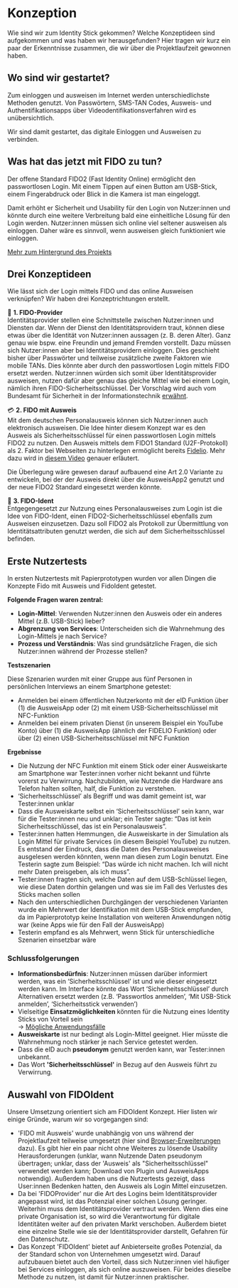 # Konzeption
Wie sind wir zum Identity Stick gekommen? Welche Konzeptideen sind aufgekommen und was haben wir herausgefunden? Hier tragen wir kurz ein paar der Erkenntnisse zusammen, die wir über die Projektlaufzeit gewonnen haben.

## Wo sind wir gestartet?

Zum einloggen und ausweisen im Internet werden unterschiedlichste Methoden genutzt. Von Passwörtern, SMS-TAN Codes, Ausweis- und Authentifikationsapps über Videodentifikationsverfahren wird es unübersichtlich.

Wir sind damit gestartet, das digitale Einloggen und Ausweisen zu verbinden.

## Was hat das jetzt mit FIDO zu tun?

Der offene Standard FIDO2 (Fast Identity Online) ermöglicht den passwortlosen Login. Mit einem Tippen auf einen Button am USB-Stick, einem Fingerabdruck oder Blick in die Kamera ist man eingeloggt. 

Damit erhöht er Sicherheit und Usability für den Login von Nutzer:innen und könnte durch eine weitere Verbreitung bald eine einheitliche Lösung für den Login werden. Nutzer:innen müssen sich online viel seltener ausweisen als einloggen. Daher wäre es sinnvoll, wenn ausweisen gleich funktioniert wie einloggen.

[Mehr zum Hintergrund des Projekts](/background)

## Drei Konzeptideen

Wie lässt sich der Login mittels FIDO und das online Ausweisen verknüpfen? Wir haben drei Konzeptrichtungen erstellt. 

🏢 **1. FIDO-Provider**
<br>Identitätsprovider stellen eine Schnittstelle zwischen Nutzer:innen und Diensten dar. Wenn der Dienst den Identitätsprovidern traut, können diese etwas über die Identität von Nutzer:innen aussagen (z. B. deren Alter). Ganz genau wie bspw. eine Freundin und jemand Fremden vorstellt. 
Dazu müssen sich Nutzer:innen aber bei Identitätsprovidern einloggen. Dies geschieht bisher über Passwörter und teilweise zusätzliche zweite Faktoren wie mobile TANs. Dies könnte aber durch den passwortlosen Login mittels FIDO ersetzt werden. Nutzer:innen würden sich somit über Identitätsprovider ausweisen, nutzen dafür aber genau das gleiche Mittel wie bei einem Login, nämlich ihren FIDO-Sicherheitsschlüssel.
Der Vorschlag wird auch vom Bundesamt für Sicherheit in der Informationstechnik [erwähnt](https://www.bsi.bund.de/DE/Publikationen/TechnischeRichtlinien/tr03159/tr03159_node.html). 

💳 **2. FIDO mit Ausweis**
<br>Mit dem deutschen Personalausweis können sich Nutzer:innen auch elektronisch ausweisen. Die Idee hinter diesem Konzept war es den Ausweis als Sicherheitsschlüssel für einen passwortlosen Login mittels FIDO2 zu nutzen.
Den Ausweis mittels dem FIDO1 Standard (U2F-Protokoll) als 2. Faktor bei Webseiten zu hinterlegen ermöglicht bereits [Fidelio](https://play.google.com/store/apps/details?id=de.persoapp.android.FIDELIO&hl=de). Mehr dazu wird in [diesem Video](https://youtu.be/Oc32AwPL2Nw) genauer erläutert.

Die Überlegung wäre gewesen darauf aufbauend eine Art 2.0 Variante zu entwickeln, bei der der Ausweis direkt über die AusweisApp2 genutzt und der neue FIDO2 Standard eingesetzt werden könnte. 

🔑 **3. FIDO-Ident**
<br>Entgegengesetzt zur Nutzung eines Personalausweises zum Login ist die Idee von FIDO-Ident, einen FIDO2-Sicherheitsschlüssel ebenfalls zum Ausweisen einzusetzen. 
Dazu soll FIDO2 als Protokoll zur Übermittlung von Identitätsattributen genutzt werden, die sich auf dem Sicherheitsschlüssel befinden.

## Erste Nutzertests

In ersten Nutzertests mit Papierprototypen wurden vor allen Dingen die Konzepte Fido mit Ausweis und FidoIdent getestet. 

**Folgende Fragen waren zentral:**

- **Login-Mittel**: Verwenden Nutzer:innen den Ausweis oder ein anderes Mittel (z.B. USB-Stick) lieber?
- **Abgrenzung von Services**: Unterscheiden sich die Wahrnehmung des Login-Mittels je nach Service?
- **Prozess und Verständnis**: Was sind grundsätzliche Fragen, die sich Nutzer:innen während der Prozesse stellen?

**Testszenarien**

Diese Szenarien wurden mit einer Gruppe aus fünf Personen in persönlichen Interviews an einem Smartphone getestet:

- Anmelden bei einem öffentlichen Nutzerkonto mit der eID Funktion über (1) die AusweisApp oder (2) mit einem USB-Sicherheitsschlüssel mit NFC-Funktion
- Anmelden bei einem privaten Dienst (in unserem Beispiel ein YouTube Konto) über (1) die AusweisApp (ähnlich der FIDELIO Funktion) oder über (2) einen USB-Sicherheitsschlüssel mit NFC Funktion

**Ergebnisse** 

- Die Nutzung der NFC Funktion mit einem Stick oder einer Ausweiskarte am Smartphone war Tester:innen vorher nicht bekannt und führte vorerst zu Verwirrung. Nachzubilden, wie Nutzende die Hardware ans Telefon halten sollten, half, die Funktion zu verstehen.
- ‘Sicherheitsschlüssel’ als Begriff und was damit gemeint ist, war Tester:innen unklar
- Dass die Ausweiskarte selbst ein ‘Sicherheitsschlüssel’ sein kann, war für die Tester:innen neu und unklar; ein Tester sagte: “Das ist kein Sicherheitsschlüssel, das ist ein Personalausweis”.
- Tester:innen hatten Hemmungen, die Ausweiskarte in der Simulation als Login Mittel für private Services (in diesem Beispiel YouTube) zu nutzen. Es entstand der Eindruck, dass die Daten des Personalausweises ausgelesen werden könnten, wenn man diesen zum Login benutzt. Eine Testerin sagte zum Beispiel: “Das würde ich nicht machen. Ich will nicht mehr Daten preisgeben, als ich muss”.
- Tester:innen fragten sich, welche Daten auf dem USB-Schlüssel liegen, wie diese Daten dorthin gelangen und was sie im Fall des Verlustes des Sticks machen sollen
- Nach den unterschiedlichen Durchgängen der verschiedenen Varianten wurde ein Mehrwert der Identifikation mit dem USB-Stick empfunden, da im Papierprototyp keine Installation von weiteren Anwendungen nötig war (keine Apps wie für den Fall der AusweisApp)
- Testerin empfand es als Mehrwert, wenn Stick für unterschiedliche Szenarien einsetzbar wäre

### Schlussfolgerungen

- **Informationsbedürfnis**: Nutzer:innen müssen darüber informiert werden, was ein ‘Sicherheitsschlüssel’ ist und wie dieser eingesetzt werden kann. Im Interface könnte das Wort ‘Sicherheitsschlüssel’ durch Alternativen ersetzt werden (z.B. ‘Passwortlos anmelden’, ‘Mit USB-Stick anmelden’, ‘Sicherheitsstick verwenden’)
- Vielseitige **Einsatzmöglichkeiten** könnten für die Nutzung eines Identity Sticks von Vorteil sein
<br>→ [Mögliche Anwendungsfälle](/ausblick#use-cases)
- **Ausweiskarte** ist nur bedingt als Login-Mittel geeignet. Hier müsste die Wahrnehmung noch stärker je nach Service getestet werden.
- Dass die eID auch **pseudonym** genutzt werden kann, war Tester:innen unbekannt.
- Das Wort **'Sicherheitsschlüssel'** in Bezug auf den Ausweis führt zu Verwirrung.

## Auswahl von FIDOIdent

Unsere Umsetzung orientiert sich am FIDOIdent Konzept. Hier listen wir einige Gründe, warum wir so vorgegangen sind:

- 'FIDO mit Ausweis' wurde unabhängig von uns während der Projektlaufzeit teilweise umgesetzt (hier sind [Browser-Erweiterungen](https://addons.mozilla.org/de/firefox/addon/webauthn-eid-for-firefox/) dazu). Es gibt hier ein paar nicht ohne Weiteres zu lösende Usability Herausforderungen (unklar, wann Nutzende Daten pseudonym übertragen; unklar, dass der 'Ausweis' als "Sicherheitsschlüssel" verwendet werden kann; Download von Plugin und AusweisApps notwendig). Außerdem haben uns die Nutzertests  gezeigt, dass User:innen Bedenken hatten, den Ausweis als Login Mittel einzusetzen.
- Da bei 'FIDOProvider' nur die Art des Logins beim Identitätsprovider angepasst wird, ist das Potenzial einer solchen Lösung geringer. Weiterhin muss dem Identitätsprovider vertraut werden. Wenn dies eine private Organisation ist, so wird die Verantwortung für digitale Identitäten weiter auf den privaten Markt verschoben. Außerdem bietet eine einzelne Stelle wie sie der Identitätsprovider darstellt, Gefahren für den Datenschutz.
- Das Konzept 'FIDOIdent' bietet auf Anbieterseite großes Potenzial, da der Standard schon von Unternehmen umgesetzt wird. Darauf aufzubauen bietet auch den Vorteil, dass sich Nutzer:innen viel häufiger bei Services einloggen, als sich online auszuweisen. Für beides dieselbe Methode zu nutzen, ist damit für Nutzer:innen praktischer.